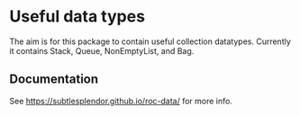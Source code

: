 # Useful data types
The aim is for this package to contain useful collection datatypes. Currently it contains Stack, Queue, NonEmptyList, and Bag.

## Documentation
See https://subtlesplendor.github.io/roc-data/ for more info.
